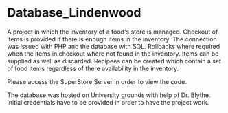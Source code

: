 # Database_Lindenwood
A project in which the inventory of a food's store is managed. Checkout of items is provided if there is enough items in the inventory.
The connection was issued with PHP and the database with SQL. Rollbacks where required when the items in checkout where not found in the inventory. Items can be supplied as well as discarded. Recipees can be created which contain a set of food items regardless of there availability in the inventory.

Please access the SuperStore Server in order to view the code.

The database was hosted on University grounds with help of Dr. Blythe. 
Initial credentials have to be provided in order to have the project work.
